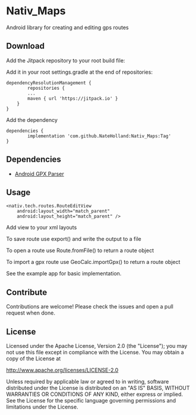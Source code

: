 # Nativ_Maps
Android library for creating and editing gps routes

## Download
Add the Jitpack repository to your root build file:

Add it in your root settings.gradle at the end of repositories:

	dependencyResolutionManagement {
    		repositories {
			...
			maven { url 'https://jitpack.io' }
		}
	}

Add the dependency

	dependencies {
	        implementation 'com.github.NateHolland:Nativ_Maps:Tag'
	}
	
## Dependencies

* [Android GPX Parser](https://github.com/ticofab/android-gpx-parser)

## Usage

	<nativ.tech.routes.RouteEditView
        android:layout_width="match_parent"
        android:layout_height="match_parent" />

	
Add view to your xml layouts

To save route use export() and write the output to a file

To open a route use Route.fromFile() to return a route object

To import a gpx route use GeoCalc.importGpx() to return a route object

See the example app for basic implementation.

## Contribute
Contributions are welcome! Please check the issues and open a pull request when done.

## License

Licensed under the Apache License, Version 2.0 (the "License");
you may not use this file except in compliance with the License.
You may obtain a copy of the License at

   http://www.apache.org/licenses/LICENSE-2.0

Unless required by applicable law or agreed to in writing, software
distributed under the License is distributed on an "AS IS" BASIS,
WITHOUT WARRANTIES OR CONDITIONS OF ANY KIND, either express or implied.
See the License for the specific language governing permissions and
limitations under the License.
